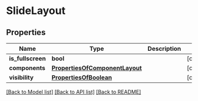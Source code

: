 # SlideLayout

## Properties
Name | Type | Description | Notes
------------ | ------------- | ------------- | -------------
**is_fullscreen** | **bool** |  | [optional] 
**components** | [**PropertiesOfComponentLayout**](PropertiesOfComponentLayout.md) |  | [optional] 
**visibility** | [**PropertiesOfBoolean**](PropertiesOfBoolean.md) |  | [optional] 

[[Back to Model list]](../README.md#documentation-for-models) [[Back to API list]](../README.md#documentation-for-api-endpoints) [[Back to README]](../README.md)

